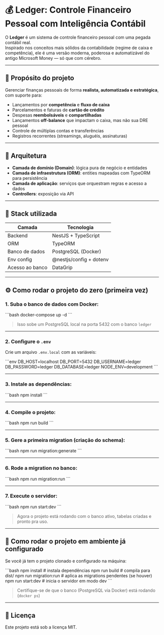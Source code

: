 # 💰 Ledger: Controle Financeiro Pessoal com Inteligência Contábil

O **Ledger** é um sistema de controle financeiro pessoal com uma pegada contábil real.  
Inspirado nos conceitos mais sólidos da contabilidade (regime de caixa e competência), ele é uma versão moderna, poderosa e automatizável do antigo Microsoft Money — só que com cérebro.

---

## 🧠 Propósito do projeto

Gerenciar finanças pessoais de forma **realista, automatizada e estratégica**, com suporte para:

- Lançamentos por **competência** e **fluxo de caixa**
- Parcelamentos e faturas de **cartão de crédito**
- Despesas **reembolsáveis** e **compartilhadas**
- Lançamentos **off-balance** que impactam o caixa, mas não sua DRE pessoal
- Controle de múltiplas contas e transferências
- Registros recorrentes (streamings, aluguéis, assinaturas)

---

## 🧱 Arquitetura

- **Camada de domínio (Domain)**: lógica pura de negócio e entidades
- **Camada de infraestrutura (ORM)**: entities mapeadas com TypeORM para persistência
- **Camada de aplicação**: serviços que orquestram regras e acesso a dados
- **Controllers**: exposição via API

---

## 🧰 Stack utilizada

| Camada          | Tecnologia              |
| --------------- | ----------------------- |
| Backend         | NestJS + TypeScript     |
| ORM             | TypeORM                 |
| Banco de dados  | PostgreSQL (Docker)     |
| Env config      | @nestjs/config + dotenv |
| Acesso ao banco | DataGrip                |

---

## ⚙️ Como rodar o projeto do zero (primeira vez)

### 1. Suba o banco de dados com Docker:

\`\`\`bash
docker-compose up -d
\`\`\`

> Isso sobe um PostgreSQL local na porta 5432 com o banco `ledger`

---

### 2. Configure o `.env`

Crie um arquivo `.env.local` com as variáveis:

\`\`\`env
DB_HOST=localhost
DB_PORT=5432
DB_USERNAME=ledger
DB_PASSWORD=ledger
DB_DATABASE=ledger
NODE_ENV=development
\`\`\`

---

### 3. Instale as dependências:

\`\`\`bash
npm install
\`\`\`

---

### 4. Compile o projeto:

\`\`\`bash
npm run build
\`\`\`

---

### 5. Gere a primeira migration (criação do schema):

\`\`\`bash
npm run migration:generate
\`\`\`

---

### 6. Rode a migration no banco:

\`\`\`bash
npm run migration:run
\`\`\`

---

### 7. Execute o servidor:

\`\`\`bash
npm run start:dev
\`\`\`

> Agora o projeto está rodando com o banco ativo, tabelas criadas e pronto pra uso.

---

## 🔁 Como rodar o projeto em ambiente já configurado

Se você já tem o projeto clonado e configurado na máquina:

\`\`\`bash
npm install # instala dependências
npm run build # compila para dist/
npm run migration:run # aplica as migrations pendentes (se houver)
npm run start:dev # inicia o servidor em modo dev
\`\`\`

> Certifique-se de que o banco (PostgreSQL via Docker) está rodando (`docker ps`)

---

## 📜 Licença

Este projeto está sob a licença MIT.
